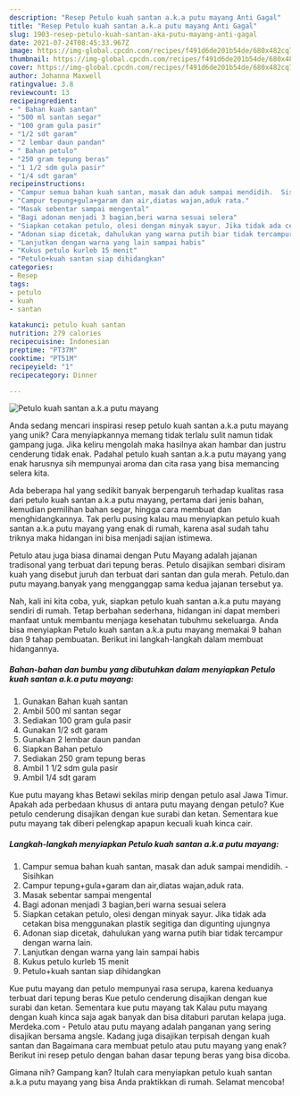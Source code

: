 ```yaml
---
description: "Resep Petulo kuah santan a.k.a putu mayang Anti Gagal"
title: "Resep Petulo kuah santan a.k.a putu mayang Anti Gagal"
slug: 1903-resep-petulo-kuah-santan-aka-putu-mayang-anti-gagal
date: 2021-07-24T08:45:33.967Z
image: https://img-global.cpcdn.com/recipes/f491d6de201b54de/680x482cq70/petulo-kuah-santan-aka-putu-mayang-foto-resep-utama.jpg
thumbnail: https://img-global.cpcdn.com/recipes/f491d6de201b54de/680x482cq70/petulo-kuah-santan-aka-putu-mayang-foto-resep-utama.jpg
cover: https://img-global.cpcdn.com/recipes/f491d6de201b54de/680x482cq70/petulo-kuah-santan-aka-putu-mayang-foto-resep-utama.jpg
author: Johanna Maxwell
ratingvalue: 3.8
reviewcount: 13
recipeingredient:
- " Bahan kuah santan"
- "500 ml santan segar"
- "100 gram gula pasir"
- "1/2 sdt garam"
- "2 lembar daun pandan"
- " Bahan petulo"
- "250 gram tepung beras"
- "1 1/2 sdm gula pasir"
- "1/4 sdt garam"
recipeinstructions:
- "Campur semua bahan kuah santan, masak dan aduk sampai mendidih.  Sisihkan"
- "Campur tepung+gula+garam dan air,diatas wajan,aduk rata."
- "Masak sebentar sampai mengental"
- "Bagi adonan menjadi 3 bagian,beri warna sesuai selera"
- "Siapkan cetakan petulo, olesi dengan minyak sayur. Jika tidak ada cetakan bisa menggunakan plastik segitiga dan digunting ujungnya"
- "Adonan siap dicetak, dahulukan yang warna putih biar tidak tercampur dengan warna lain."
- "Lanjutkan dengan warna yang lain sampai habis"
- "Kukus petulo kurleb 15 menit"
- "Petulo+kuah santan siap dihidangkan"
categories:
- Resep
tags:
- petulo
- kuah
- santan

katakunci: petulo kuah santan 
nutrition: 279 calories
recipecuisine: Indonesian
preptime: "PT37M"
cooktime: "PT51M"
recipeyield: "1"
recipecategory: Dinner

---
```



![Petulo kuah santan a.k.a putu mayang](https://img-global.cpcdn.com/recipes/f491d6de201b54de/680x482cq70/petulo-kuah-santan-aka-putu-mayang-foto-resep-utama.jpg)

Anda sedang mencari inspirasi resep petulo kuah santan a.k.a putu mayang yang unik? Cara menyiapkannya memang tidak terlalu sulit namun tidak gampang juga. Jika keliru mengolah maka hasilnya akan hambar dan justru cenderung tidak enak. Padahal petulo kuah santan a.k.a putu mayang yang enak harusnya sih mempunyai aroma dan cita rasa yang bisa memancing selera kita.

Ada beberapa hal yang sedikit banyak berpengaruh terhadap kualitas rasa dari petulo kuah santan a.k.a putu mayang, pertama dari jenis bahan, kemudian pemilihan bahan segar, hingga cara membuat dan menghidangkannya. Tak perlu pusing kalau mau menyiapkan petulo kuah santan a.k.a putu mayang yang enak di rumah, karena asal sudah tahu triknya maka hidangan ini bisa menjadi sajian istimewa.

Petulo atau juga biasa dinamai dengan Putu Mayang adalah jajanan tradisonal yang terbuat dari tepung beras. Petulo disajikan sembari disiram kuah yang disebut juruh dan terbuat dari santan dan gula merah. Petulo.dan putu mayang.banyak yang mengganggap sama kedua jajanan tersebut ya.


Nah, kali ini kita coba, yuk, siapkan petulo kuah santan a.k.a putu mayang sendiri di rumah. Tetap berbahan sederhana, hidangan ini dapat memberi manfaat untuk membantu menjaga kesehatan tubuhmu sekeluarga. Anda bisa menyiapkan Petulo kuah santan a.k.a putu mayang memakai 9 bahan dan 9 tahap pembuatan. Berikut ini langkah-langkah dalam membuat hidangannya.

<!--inarticleads1-->

##### Bahan-bahan dan bumbu yang dibutuhkan dalam menyiapkan Petulo kuah santan a.k.a putu mayang:

1. Gunakan  Bahan kuah santan
1. Ambil 500 ml santan segar
1. Sediakan 100 gram gula pasir
1. Gunakan 1/2 sdt garam
1. Gunakan 2 lembar daun pandan
1. Siapkan  Bahan petulo
1. Sediakan 250 gram tepung beras
1. Ambil 1 1/2 sdm gula pasir
1. Ambil 1/4 sdt garam


Kue putu mayang khas Betawi sekilas mirip dengan petulo asal Jawa Timur. Apakah ada perbedaan khusus di antara putu mayang dengan petulo? Kue petulo cenderung disajikan dengan kue surabi dan ketan. Sementara kue putu mayang tak diberi pelengkap apapun kecuali kuah kinca cair. 

<!--inarticleads2-->

##### Langkah-langkah menyiapkan Petulo kuah santan a.k.a putu mayang:

1. Campur semua bahan kuah santan, masak dan aduk sampai mendidih.  - Sisihkan
1. Campur tepung+gula+garam dan air,diatas wajan,aduk rata.
1. Masak sebentar sampai mengental
1. Bagi adonan menjadi 3 bagian,beri warna sesuai selera
1. Siapkan cetakan petulo, olesi dengan minyak sayur. Jika tidak ada cetakan bisa menggunakan plastik segitiga dan digunting ujungnya
1. Adonan siap dicetak, dahulukan yang warna putih biar tidak tercampur dengan warna lain.
1. Lanjutkan dengan warna yang lain sampai habis
1. Kukus petulo kurleb 15 menit
1. Petulo+kuah santan siap dihidangkan


Kue putu mayang dan petulo mempunyai rasa serupa, karena keduanya terbuat dari tepung beras Kue petulo cenderung disajikan dengan kue surabi dan ketan. Sementara kue putu mayang tak Kalau putu mayang dengan kuah kinca saja agak banyak dan bisa ditaburi parutan kelapa juga. Merdeka.com - Petulo atau putu mayang adalah panganan yang sering disajikan bersama angsle. Kadang juga disajikan terpisah dengan kuah santan dan Bagaimana cara membuat petulo atau putu mayang yang enak? Berikut ini resep petulo dengan bahan dasar tepung beras yang bisa dicoba. 

Gimana nih? Gampang kan? Itulah cara menyiapkan petulo kuah santan a.k.a putu mayang yang bisa Anda praktikkan di rumah. Selamat mencoba!

